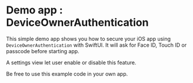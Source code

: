 # Demo app : DeviceOwnerAuthentication

This simple demo app shows you how to secure your iOS app using `DeviceOwnerAuthentication` with SwiftUI. It will ask for Face ID, Touch ID or passcode before starting app.

A settings view let user enable or disable this feature.

Be free to use this example code in your own app.